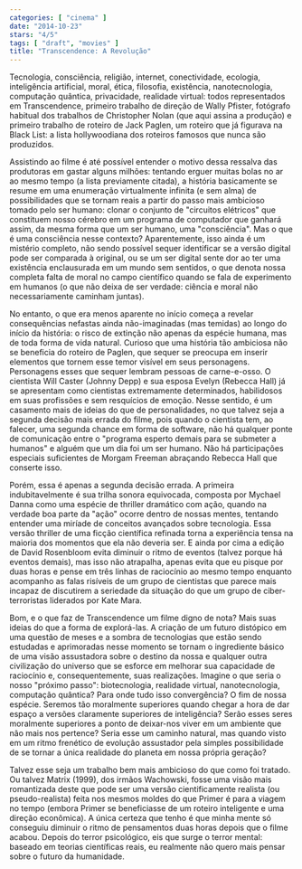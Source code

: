 ```yaml
---
categories: [ "cinema" ]
date: "2014-10-23"
stars: "4/5"
tags: [ "draft", "movies" ]
title: "Transcendence: A Revolução"
---
```

Tecnologia, consciência, religião, internet, conectividade, ecologia,
inteligência artificial, moral, ética, filosofia, existência,
nanotecnologia, computação quântica, privacidade, realidade virtual:
todos representados em Transcendence, primeiro trabalho de direção de
Wally Pfister, fotógrafo habitual dos trabalhos de Christopher Nolan
(que aqui assina a produção) e primeiro trabalho de roteiro de Jack
Paglen, um roteiro que já figurava na Black List: a lista hollywoodiana
dos roteiros famosos que nunca são produzidos.

Assistindo ao filme é até possível entender o motivo dessa ressalva
das produtoras em gastar alguns milhões: tentando erguer muitas bolas no
ar ao mesmo tempo (a lista previamente citada), a história basicamente
se resume em uma enumeração virtualmente infinita (e sem alma) de
possibilidades que se tornam reais a partir do passo mais ambicioso
tomado pelo ser humano: clonar o conjunto de "circuitos elétricos"
que constituem nosso cérebro em um programa de computador que ganhará
assim, da mesma forma que um ser humano, uma "consciência". Mas o
que é uma consciência nesse contexto? Aparentemente, isso ainda é
um mistério completo, não sendo possível sequer identificar se a
versão digital pode ser comparada à original, ou se um ser digital
sente dor ao ter uma existência enclausurada em um mundo sem sentidos,
o que denota nossa completa falta de moral no campo científico quando
se fala de experimento em humanos (o que não deixa de ser verdade:
ciência e moral não necessariamente caminham juntas).

No entanto, o que era menos aparente no início começa a revelar
consequências nefastas ainda não-imaginadas (mas temidas) ao longo
do início da história: o risco de extinção não apenas da espécie
humana, mas de toda forma de vida natural. Curioso que uma história
tão ambiciosa não se beneficia do roteiro de Paglen, que sequer
se preocupa em inserir elementos que tornem esse temor visível em
seus personagens. Personagens esses que sequer lembram pessoas de
carne-e-osso. O cientista Will Caster (Johnny Depp) e sua esposa
Evelyn (Rebecca Hall) já se apresentam como cientistas extremamente
determinados, habilidosos em suas profissões e sem resquícios de
emoção. Nesse sentido, é um casamento mais de ideias do que de
personalidades, no que talvez seja a segunda decisão mais errada do
filme, pois quando o cientista tem, ao falecer, uma segunda chance em
forma de software, não há qualquer ponte de comunicação entre o
"programa esperto demais para se submeter a humanos" e alguém que um
dia foi um ser humano. Não há participações especiais suficientes
de Morgam Freeman abraçando Rebecca Hall que conserte isso.

Porém, essa é apenas a segunda decisão errada. A primeira
indubitavelmente é sua trilha sonora equivocada, composta por Mychael
Danna como uma espécie de thriller dramático com ação, quando na
verdade boa parte da "ação" ocorre dentro de nossas mentes, tentando
entender uma miríade de conceitos avançados sobre tecnologia. Essa
versão thriller de uma ficção científica refinada torna a experiência
tensa na maioria dos momentos que ela não deveria ser. E ainda por cima
a edição de David Rosenbloom evita diminuir o ritmo de eventos (talvez
porque há eventos demais), mas isso não atrapalha, apenas evita que eu
pisque por duas horas e pense em três linhas de raciocínio ao mesmo
tempo enquanto acompanho as falas risíveis de um grupo de cientistas
que parece mais incapaz de discutirem a seriedade da situação do que
um grupo de ciber-terroristas liderados por Kate Mara.

Bom, e o que faz de Transcendence um filme digno de nota? Mais suas ideias
do que a forma de explorá-las. A criação de um futuro distópico em uma
questão de meses e a sombra de tecnologias que estão sendo estudadas e
aprimoradas nesse momento se tornam o ingrediente básico de uma visão
assustadora sobre o destino da nossa e qualquer outra civilização
do universo que se esforce em melhorar sua capacidade de raciocínio
e, consequentemente, suas realizações. Imagine o que seria o nosso
"próximo passo": biotecnologia, realidade virtual, nanotecnologia,
computação quântica? Para onde tudo isso convergência? O fim de nossa
espécie. Seremos tão moralmente superiores quando chegar a hora de dar
espaço a versões claramente superiores de inteligência? Serão esses
seres moralmente superiores a ponto de deixar-nos viver em um ambiente que
não mais nos pertence? Seria esse um caminho natural, mas quando visto
em um ritmo frenético de evolução assustador pela simples possibilidade
de se tornar a única realidade do planeta em nossa própria geração?

Talvez esse seja um trabalho bem mais ambicioso do que como foi
tratado. Ou talvez Matrix (1999), dos irmãos Wachowski, fosse uma
visão mais romantizada deste que pode ser uma versão cientificamente
realista (ou pseudo-realista) feita nos mesmos moldes do que Primer
é para a viagem no tempo (embora Primer se beneficiasse de um roteiro
inteligente e uma direção econômica). A única certeza que tenho é
que minha mente só conseguiu diminuir o ritmo de pensamentos duas horas
depois que o filme acabou. Depois do terror psicológico, eis que surge
o terror mental: baseado em teorias científicas reais, eu realmente
não quero mais pensar sobre o futuro da humanidade.
